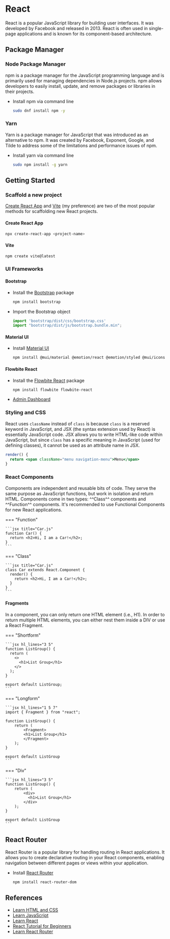 # React

React is a popular JavaScript library for building user interfaces. It was developed by Facebook and released in 2013. React is often used in single-page applications and is known for its component-based architecture.

## Package Manager

### Node Package Manager

npm is a package manager for the JavaScript programming language and is primarily used for managing dependencies in Node.js projects. npm allows developers to easily install, update, and remove packages or libraries in their projects.

- Install npm via command line

    ```bash
    sudo dnf install npm -y
    ```

### Yarn

Yarn is a package manager for JavaScript that was introduced as an alternative to npm. It was created by Facebook, Exponent, Google, and Tilde to address some of the limitations and performance issues of npm.

- Install yarn via command line

    ```bash
    sudo npm install -g yarn
    ```

## Getting Started

### Scaffold a new project

[Create React App](https://create-react-app.dev/) and [Vite](https://vitejs.dev/guide/) (my preference) are two of the most popular methods for scaffolding new React projects.
 
#### Create React App

```bash
npx create-react-app <project-name>
```

#### Vite

```bash
npm create vite@latest
```

### UI Frameworks

#### Bootstrap

- Install the [Bootstrap](https://getbootstrap.com/) package

    ```bash
    npm install bootstrap
    ```

- Import the Bootstrap object

    ```jsx title="main.tsx"
    import 'bootstrap/dist/css/bootstrap.css'
    import "bootstrap/dist/js/bootstrap.bundle.min";
    ```

#### Material UI

- Install [Material UI](https://mui.com/material-ui/getting-started/installation/)

    ```bash
    npm install @mui/material @emotion/react @emotion/styled @mui/icons-material @mui/x-data-grid
    ```

#### Flowbite React

- Install the [Flowbite React](https://www.flowbite-react.com/) package

    ```bash
    npm install flowbite flowbite-react
    ```

- [Admin Dashboard](https://github.com/themesberg/flowbite-admin-dashboard)

### Styling and CSS

React uses `className` instead of `class` is because `class` is a reserved keyword in JavaScript, and JSX (the syntax extension used by React) is essentially JavaScript code. JSX allows you to write HTML-like code within JavaScript, but since `class` has a specific meaning in JavaScript (used for defining classes), it cannot be used as an attribute name in JSX.

```jsx
render() {
  return <span className="menu navigation-menu">Menu</span>
}
```

### React Components

Components are independent and reusable bits of code. They serve the same purpose as JavaScript functions, but work in isolation and return HTML. Components come in two types: ^^Class^^ components and ^^Function^^ components. It's recommended to use Functional Components for new React applications.

=== "Function"

    ```jsx title="Car.js"
    function Car() {
      return <h2>Hi, I am a Car!</h2>;
    }
    ```

=== "Class"

    ```jsx title="Car.js"
    class Car extends React.Component {
      render() {
        return <h2>Hi, I am a Car!</h2>;
      }
    }
    ```


#### Fragments

In a component, you can only return one HTML element (i.e., H1). In order to return multiple HTML elements, you can either nest them inside a DIV or use a React Fragment.

=== "Shortform"

    ```jsx hl_lines="3 5"
    function ListGroup() {
      return (
        <>
          <h1>List Group</h1>
        </>
      );
    }
    
    export default ListGroup;
    ```

=== "Longform"

    ```jsx hl_lines="1 5 7"
    import { Fragment } from "react";
    
    function ListGroup() {
        return (
            <Fragment>
            <h1>List Group</h1>
            </Fragment>
        );
    }
    
    export default ListGroup
    ```

=== "Div"

    ```jsx hl_lines="3 5"
    function ListGroup() {
        return (
            <div>
              <h1>List Group</h1>
            </div>
        );
    }
    
    export default ListGroup
    ```

## React Router

React Router is a popular library for handling routing in React applications. It allows you to create declarative routing in your React components, enabling navigation between different pages or views within your application.

- Install [React Router](https://reactrouter.com/en/main)

    ```bash
    npm install react-router-dom
    ```

## References

- [Learn HTML and CSS](https://scrimba.com/learn/htmlandcss)
- [Learn JavaScript](https://scrimba.com/learn/learnjavascript)
- [Learn React](https://scrimba.com/learn/learnreact)
- [React Tutorial for Beginners](https://www.youtube.com/watch?v=SqcY0GlETPk)
- [Learn React Router](https://scrimba.com/learn/reactrouter6)

